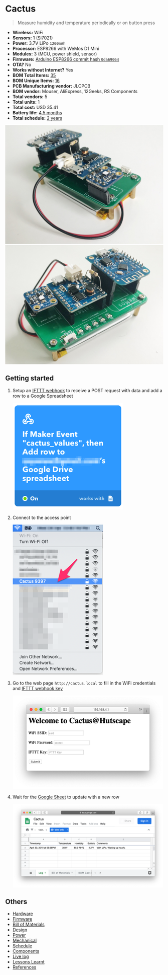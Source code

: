 # Cactus

> Measure humidity and temperature periodically or on button press

- **Wireless:**	WiFi
- **Sensors:**	1 (Si7021)
- **Power:**	3.7V LiPo `1200mAh`
- **Processor:**	ESP8266 with WeMos D1 Mini
- **Modules:** 3 (MCU, power shield, sensor)
- **Firmware:**	[Arduino ESP8266 commit hash `0da69064`](https://github.com/esp8266/Arduino/tree/0da6906499aaa9977f7b456c6ec32c090b117cef)
- **OTA?**	No
- **Works without Internet?**	Yes
- **BOM Total Items:**	[35](bill_of_materials.csv)
- **BOM Unique Items:** [16]((bill_of_materials.csv))
- **PCB Manufacturing vendor:**	JLCPCB
- **BOM vendor:** Mouser, AliExpress, 12Geeks, RS Components
- **Total vendors:** 5
- **Total units:** 1
- **Total cost:** USD 35.41
- **Battery life:** [4.5 months](power.md)
- **Total schedule:** [2 years](schedule.md)

![](hardware/images/prototype-front.jpg)
![](hardware/images/prototype-back.jpg)

## Getting started

1. Setup an [IFTTT webhook](https://ifttt.com/services/maker_webhooks) to receive a POST request with data and add a row to a Google Spreadsheet

    ![](firmware/ifttt.png)
1. Connect to the access point

    ![](firmware/access_point.png)
1. Go to the web page `http://cactus.local` to fill in the WiFi credentials and [IFTTT webhook key](https://ifttt.com/services/maker_webhooks/settings)

    ![](firmware/webpage.png)
1. Wait for the [Google Sheet](https://docs.google.com/spreadsheets/d/1qedLXiCeU6vCwEvv3JqwrVWjrriB8L3DA9Xp-g01Jk0/edit?usp=sharing) to update with a new row

    ![](firmware/google-sheet.png)

## Others

- [Hardware](hardware)
- [Firmware](firmware)
- [Bill of Materials](bill_of_materials.csv)
- [Design](design)
- [Power](power.md)
- [Mechanical](mechanical.md)
- [Schedule](schedule.md)
- [Components](components)
- [Live log](https://docs.google.com/spreadsheets/d/1qedLXiCeU6vCwEvv3JqwrVWjrriB8L3DA9Xp-g01Jk0/edit?usp=sharing)
- [Lessons Learnt](lessons.md)
- [References](references.md)
